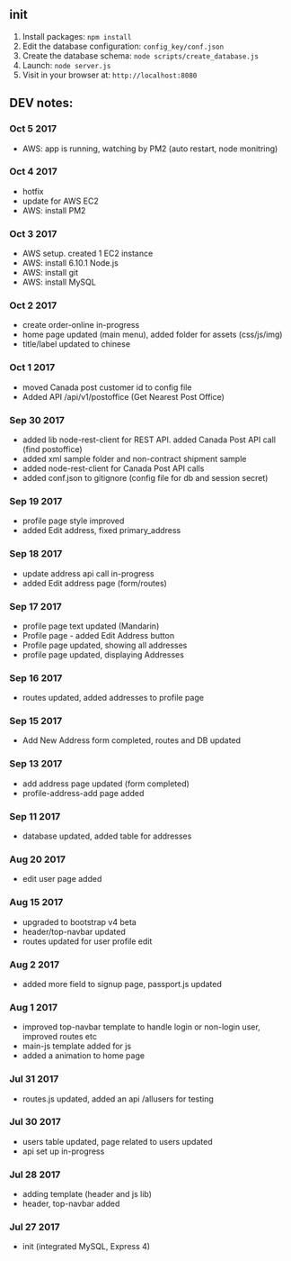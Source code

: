 ## init

1. Install packages: `npm install`
1. Edit the database configuration: `config_key/conf.json`
1. Create the database schema: `node scripts/create_database.js`
1. Launch: `node server.js`
1. Visit in your browser at: `http://localhost:8080`



## DEV notes:<br>

### Oct 5 2017
* AWS: app is running, watching by PM2 (auto restart, node monitring)

### Oct 4 2017
* hotfix
* update for AWS EC2
* AWS: install PM2

### Oct 3 2017
* AWS setup. created 1 EC2 instance
* AWS: install 6.10.1 Node.js
* AWS: install git
* AWS: install MySQL

### Oct 2 2017
* create order-online in-progress
* home page updated (main menu), added folder for assets (css/js/img)
* title/label updated to chinese

### Oct 1 2017
* moved Canada post customer id to config file
* Added API /api/v1/postoffice (Get Nearest Post Office)

### Sep 30 2017
* added lib node-rest-client for REST API. added Canada Post API call (find postoffice)
* added xml sample folder and non-contract shipment sample
* added node-rest-client for Canada Post API calls
* added conf.json to gitignore (config file for db and session secret)

### Sep 19 2017
* profile page style improved
* added Edit address, fixed primary_address

### Sep 18 2017
* update address api call in-progress
* added Edit address page (form/routes)

### Sep 17 2017
* profile page text updated (Mandarin)
* Profile page - added Edit Address button
* Profile page updated, showing  all addresses
* profile page updated, displaying Addresses

### Sep 16 2017
* routes updated, added addresses to profile page

### Sep 15 2017
* Add New Address form completed, routes and DB updated

### Sep 13 2017
* add address page updated (form completed)
* profile-address-add page added

### Sep 11 2017
* database updated, added table for addresses

### Aug 20 2017
* edit user page added

### Aug 15 2017
* upgraded to bootstrap v4 beta
* header/top-navbar updated
* routes updated for user profile edit

### Aug 2 2017
* added more field to signup page, passport.js updated

### Aug 1 2017
* improved top-navbar template to handle login or non-login user, improved routes etc
* main-js template added for js
* added a animation to home page

### Jul 31 2017
* routes.js updated, added an api /allusers for testing

### Jul 30 2017
* users table updated, page related to users updated
* api set up in-progress

### Jul 28 2017
* adding template (header and js lib)
* header, top-navbar added

### Jul 27 2017
* init (integrated MySQL, Express 4)
